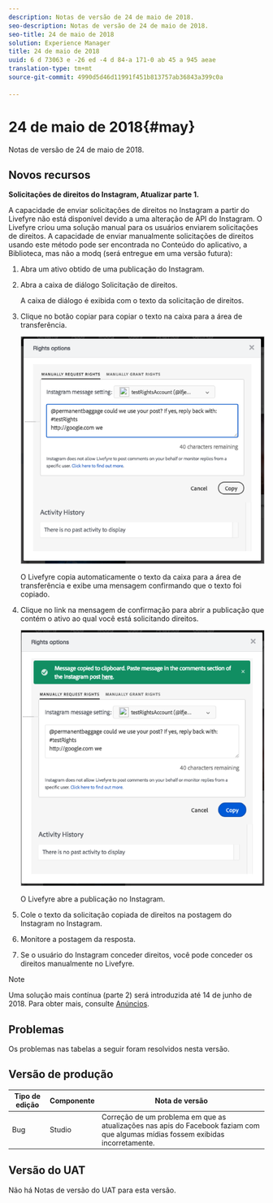 ```yaml
---
description: Notas de versão de 24 de maio de 2018.
seo-description: Notas de versão de 24 de maio de 2018.
seo-title: 24 de maio de 2018
solution: Experience Manager
title: 24 de maio de 2018
uuid: 6 d 73063 e -26 ed -4 d 84-a 171-0 ab 45 a 945 aeae
translation-type: tm+mt
source-git-commit: 4990d5d46d11991f451b813757ab36843a399c0a

---
```



# 24 de maio de 2018{#may}

Notas de versão de 24 de maio de 2018.

## Novos recursos

**Solicitações de direitos do Instagram, Atualizar parte 1.**

A capacidade de enviar solicitações de direitos no Instagram a partir do Livefyre não está disponível devido a uma alteração de API do Instagram. O Livefyre criou uma solução manual para os usuários enviarem solicitações de direitos. A capacidade de enviar manualmente solicitações de direitos usando este método pode ser encontrada no Conteúdo do aplicativo, a Biblioteca, mas não a modq (será entregue em uma versão futura):

1. Abra um ativo obtido de uma publicação do Instagram.
1. Abra a caixa de diálogo Solicitação de direitos.

   A caixa de diálogo é exibida com o texto da solicitação de direitos.

1. Clique no botão copiar para copiar o texto na caixa para a área de transferência.

   ![](../assets/rr_insta_workaround1.png)

   O Livefyre copia automaticamente o texto da caixa para a área de transferência e exibe uma mensagem confirmando que o texto foi copiado.

1. Clique no link na mensagem de confirmação para abrir a publicação que contém o ativo ao qual você está solicitando direitos.

   ![](../assets/rr_insta_workaround2.png)

   O Livefyre abre a publicação no Instagram.

1. Cole o texto da solicitação copiada de direitos na postagem do Instagram no Instagram.
1. Monitore a postagem da resposta.
1. Se o usuário do Instagram conceder direitos, você pode conceder os direitos manualmente no Livefyre.

>[!NOTE]
>
>Uma solução mais contínua (parte 2) será introduzida até 14 de junho de 2018. Para obter mais, consulte [Anúncios](/help/using/c-anouncements.md#c_anouncements).

## Problemas

Os problemas nas tabelas a seguir foram resolvidos nesta versão.

## Versão de produção

| **Tipo de edição** | **Componente** | **Nota de versão** |
|---|---|---|
| Bug | Studio | Correção de um problema em que as atualizações nas apis do Facebook faziam com que algumas mídias fossem exibidas incorretamente. |

## Versão do UAT

Não há Notas de versão do UAT para esta versão.
